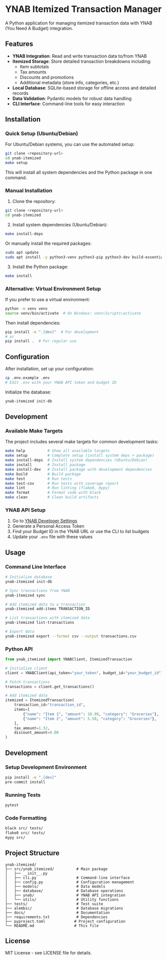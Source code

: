 # YNAB Itemized Transaction Manager

A Python application for managing itemized transaction data with YNAB (You Need A Budget) integration.

## Features

- **YNAB Integration**: Read and write transaction data to/from YNAB
- **Itemized Storage**: Store detailed transaction breakdowns including:
  - Item subtotals
  - Tax amounts
  - Discounts and promotions
  - Additional metadata (store info, categories, etc.)
- **Local Database**: SQLite-based storage for offline access and detailed records
- **Data Validation**: Pydantic models for robust data handling
- **CLI Interface**: Command-line tools for easy interaction

## Installation

### Quick Setup (Ubuntu/Debian)

For Ubuntu/Debian systems, you can use the automated setup:

```bash
git clone <repository-url>
cd ynab-itemized
make setup
```

This will install all system dependencies and the Python package in one command.

### Manual Installation

1. Clone the repository:
```bash
git clone <repository-url>
cd ynab-itemized
```

2. Install system dependencies (Ubuntu/Debian):
```bash
make install-deps
```

Or manually install the required packages:
```bash
sudo apt update
sudo apt install -y python3-venv python3-pip python3-dev build-essential git
```

3. Install the Python package:
```bash
make install
```

### Alternative: Virtual Environment Setup

If you prefer to use a virtual environment:

```bash
python -m venv venv
source venv/bin/activate  # On Windows: venv\Scripts\activate
```

Then install dependencies:
```bash
pip install -e ".[dev]"  # For development
# or
pip install .  # For regular use
```

## Configuration

After installation, set up your configuration:
```bash
cp .env.example .env
# Edit .env with your YNAB API token and budget ID
```

Initialize the database:
```bash
ynab-itemized init-db
```

## Development

### Available Make Targets

The project includes several make targets for common development tasks:

```bash
make help          # Show all available targets
make setup         # Complete setup (install system deps + package)
make install-deps  # Install system dependencies (Ubuntu/Debian)
make install       # Install package
make install-dev   # Install package with development dependencies
make build         # Build package
make test          # Run tests
make test-cov      # Run tests with coverage report
make lint          # Run linting (flake8, mypy)
make format        # Format code with black
make clean         # Clean build artifacts
```

### YNAB API Setup

1. Go to [YNAB Developer Settings](https://app.youneedabudget.com/settings/developer)
2. Generate a Personal Access Token
3. Find your Budget ID in the YNAB URL or use the CLI to list budgets
4. Update your `.env` file with these values

## Usage

### Command Line Interface

```bash
# Initialize database
ynab-itemized init-db

# Sync transactions from YNAB
ynab-itemized sync

# Add itemized data to a transaction
ynab-itemized add-items TRANSACTION_ID

# List transactions with itemized data
ynab-itemized list-transactions

# Export data
ynab-itemized export --format csv --output transactions.csv
```

### Python API

```python
from ynab_itemized import YNABClient, ItemizedTransaction

# Initialize client
client = YNABClient(api_token="your_token", budget_id="your_budget_id")

# Fetch transactions
transactions = client.get_transactions()

# Add itemized data
itemized = ItemizedTransaction(
    transaction_id="transaction_id",
    items=[
        {"name": "Item 1", "amount": 10.99, "category": "Groceries"},
        {"name": "Item 2", "amount": 5.50, "category": "Groceries"},
    ],
    tax_amount=1.32,
    discount_amount=0.00
)
```

## Development

### Setup Development Environment

```bash
pip install -e ".[dev]"
pre-commit install
```

### Running Tests

```bash
pytest
```

### Code Formatting

```bash
black src/ tests/
flake8 src/ tests/
mypy src/
```

## Project Structure

```
ynab-itemized/
├── src/ynab_itemized/          # Main package
│   ├── __init__.py
│   ├── cli.py                  # Command-line interface
│   ├── config.py               # Configuration management
│   ├── models/                 # Data models
│   ├── database/               # Database operations
│   ├── ynab/                   # YNAB API integration
│   └── utils/                  # Utility functions
├── tests/                      # Test suite
├── alembic/                    # Database migrations
├── docs/                       # Documentation
├── requirements.txt            # Dependencies
├── pyproject.toml             # Project configuration
└── README.md                  # This file
```

## License

MIT License - see LICENSE file for details.
